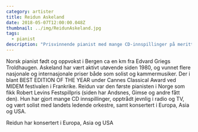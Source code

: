 ```yaml
---
category: artister
title: Reidun Askeland
date: 2018-05-07T12:00:00.048Z
thumbnail: ../img/ReidunAskeland.jpg
tags:
  - pianist
description: "Prisvinnende pianist med mange CD-innspillinger på merittlisten, samt har opptrådt jevnlig i radio og TV. I tillegg har hun vært solist med landets ledende orkestre, samt konsertert i Europa, Asia og USA."
---
```

Norsk pianist født og oppvokst i Bergen ca en km fra Edvard Griegs Troldhaugen. Askeland har vært aktivt utøvende siden 1980, og vunnet flere nasjonale og internasjonale priser både som solist og kammermusiker. Der i blant BEST EDITION OF THE YEAR under Cannes Classical Award ved MIDEM festivalen i Frankrike. Reidun var den første pianisten i Norge som fikk Robert Levins Festspillpris (siden har Andsnes, Gimse og andre fått den). Hun har gjort mange CD innspillinger, opptrådt jevnlig i radio og TV, og vært solist med landets ledende orkestre, samt konsertert i Europa, Asia og USA.

Reidun har konsertert i Europa, Asia og USA
